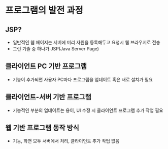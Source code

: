 # 프로그램의 발전 과정

## JSP?

- 일반적인 웹 페이지는 서버에 미리 자원을 등록해두고 요청시 웹 브라우저로 전송
- 그런 기술 중 하나가 JSP(Java Server Page)

## 클라이언트 PC 기반 프로그램

- 기능이 추가되면 사용자 PC마다 프로그램을 업데이트 혹은 새로 설치가 필요

## 클라이언트-서버 기반 프로그램

- 기능적인 부분의 업데이트는 용이, UI 수정 시 클라이언트 프로그램 추가 작업 필요

## 웹 기반 프로그램 동작 방식

- 기능, 화면 모두 서버에서 처리, 클라이언트 추가 작업 없음
